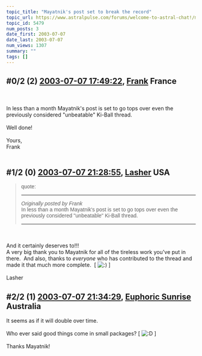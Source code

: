 ```yaml
---
topic_title: "Mayatnik's post set to break the record"
topic_url: https://www.astralpulse.com/forums/welcome-to-astral-chat!/mayatnik-s-post-set-to-break-the-record
topic_id: 5479
num_posts: 3
date_first: 2003-07-07
date_last: 2003-07-07
num_views: 1307
summary: ""
tags: []
---
```


## \#0/2 (2) [2003-07-07 17:49:22](https://www.astralpulse.com/forums/index.php?msg=121137), [Frank](https://www.astralpulse.com/forums/profile/?u=359) France ##
<section>
<br>
<br>
In less than a month Mayatnik's post is set to go tops over even the previously considered "unbeatable" Ki-Ball thread.
<br>
<br>
Well done!
<br>
<br>
Yours,
<br>
Frank
<br>
<br>
</section>

## \#1/2 (0) [2003-07-07 21:28:55](https://www.astralpulse.com/forums/index.php?msg=38422), [Lasher](https://www.astralpulse.com/forums/profile/?u=2390) USA ##
<section>
<blockquote id='"quote"'>
 <font face='"Arial"' id='"quote"' size='"1"'>
  quote:
  <hr height='"1"' id='"quote"' noshade=""/>
  <i>
   Originally posted by Frank
  </i>
  <br>
  In less than a month Mayatnik's post is set to go tops over even the previously considered "unbeatable" Ki-Ball thread.
  <br>
  <hr height='"1"' id='"quote"' noshade=""/>
 </font>
</blockquote>
<br>
<br>
And it certainly deserves to!!!
<br>
A very big thank you to Mayatnik for all of the tireless work you've put in there.  And also, thanks to
<i>
 everyone
</i>
who has contributed to the thread and made it that much more complete.  [
<img alt=":)" class="smiley" src="https://www.astralpulse.com/forums/Smileys/fugue/smiley.png" title="Smiley"/>
]
<br>
<br>
Lasher
</section>

## \#2/2 (1) [2003-07-07 21:34:29](https://www.astralpulse.com/forums/index.php?msg=38424), [Euphoric Sunrise](https://www.astralpulse.com/forums/profile/?u=1782) Australia ##
<section>
It seems as if it will double over time.
<br>
<br>
Who ever said good things come in small packages? [
<img alt=":D" class="smiley" src="https://www.astralpulse.com/forums/Smileys/fugue/cheesy.png" title="Cheesy"/>
]
<br>
<br>
Thanks Mayatnik!
</section>